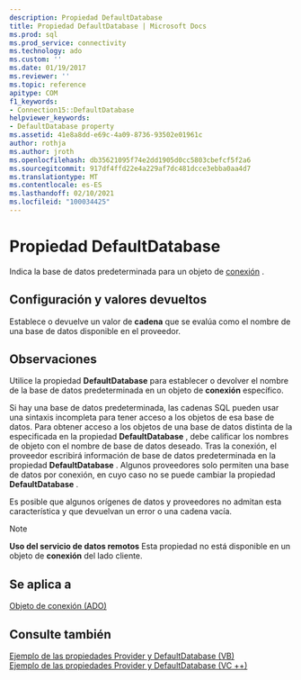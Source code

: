 ```yaml
---
description: Propiedad DefaultDatabase
title: Propiedad DefaultDatabase | Microsoft Docs
ms.prod: sql
ms.prod_service: connectivity
ms.technology: ado
ms.custom: ''
ms.date: 01/19/2017
ms.reviewer: ''
ms.topic: reference
apitype: COM
f1_keywords:
- Connection15::DefaultDatabase
helpviewer_keywords:
- DefaultDatabase property
ms.assetid: 41e8a8dd-e69c-4a09-8736-93502e01961c
author: rothja
ms.author: jroth
ms.openlocfilehash: db35621095f74e2dd1905d0cc5803cbefcf5f2a6
ms.sourcegitcommit: 917df4ffd22e4a229af7dc481dcce3ebba0aa4d7
ms.translationtype: MT
ms.contentlocale: es-ES
ms.lasthandoff: 02/10/2021
ms.locfileid: "100034425"
---
```

# <a name="defaultdatabase-property"></a>Propiedad DefaultDatabase
Indica la base de datos predeterminada para un objeto de [conexión](../../../ado/reference/ado-api/connection-object-ado.md) .  
  
## <a name="settings-and-return-values"></a>Configuración y valores devueltos  
 Establece o devuelve un valor de **cadena** que se evalúa como el nombre de una base de datos disponible en el proveedor.  
  
## <a name="remarks"></a>Observaciones  
 Utilice la propiedad **DefaultDatabase** para establecer o devolver el nombre de la base de datos predeterminada en un objeto de **conexión** específico.  
  
 Si hay una base de datos predeterminada, las cadenas SQL pueden usar una sintaxis incompleta para tener acceso a los objetos de esa base de datos. Para obtener acceso a los objetos de una base de datos distinta de la especificada en la propiedad **DefaultDatabase** , debe calificar los nombres de objeto con el nombre de base de datos deseado. Tras la conexión, el proveedor escribirá información de base de datos predeterminada en la propiedad **DefaultDatabase** . Algunos proveedores solo permiten una base de datos por conexión, en cuyo caso no se puede cambiar la propiedad **DefaultDatabase** .  
  
 Es posible que algunos orígenes de datos y proveedores no admitan esta característica y que devuelvan un error o una cadena vacía.  
  
> [!NOTE]
>  **Uso del servicio de datos remotos** Esta propiedad no está disponible en un objeto de **conexión** del lado cliente.  
  
## <a name="applies-to"></a>Se aplica a  
 [Objeto de conexión (ADO)](../../../ado/reference/ado-api/connection-object-ado.md)  
  
## <a name="see-also"></a>Consulte también  
 [Ejemplo de las propiedades Provider y DefaultDatabase (VB)](../../../ado/reference/ado-api/provider-and-defaultdatabase-properties-example-vb.md)   
 [Ejemplo de las propiedades Provider y DefaultDatabase (VC ++)](../../../ado/reference/ado-api/provider-and-defaultdatabase-properties-example-vc.md)   
